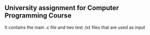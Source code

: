 ## University assignment for Computer Programming Course
It contains the main .c file and two test .txt files that are used as input
